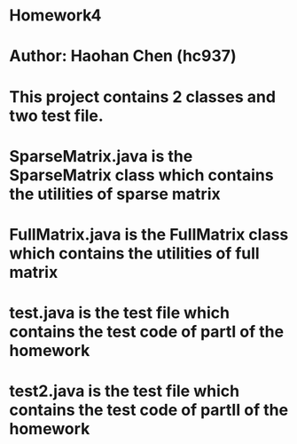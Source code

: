 # Homework4
# Author: Haohan Chen (hc937)
# This project contains 2 classes and two test file.
# SparseMatrix.java is the SparseMatrix class which contains the utilities of sparse matrix
# FullMatrix.java is the FullMatrix class which contains the utilities of full matrix
# test.java is the test file which contains the test code of partI of the homework
# test2.java is the test file which contains the test code of partII of the homework

